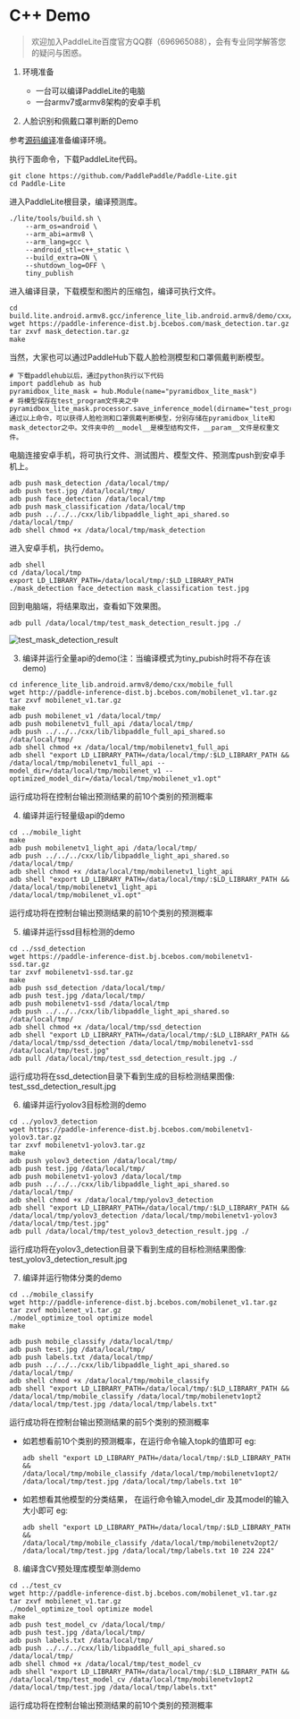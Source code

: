 # C++ Demo

> 欢迎加入PaddleLite百度官方QQ群（696965088），会有专业同学解答您的疑问与困惑。

1. 环境准备
   - 一台可以编译PaddleLite的电脑
   - 一台armv7或armv8架构的安卓手机

2. 人脸识别和佩戴口罩判断的Demo

参考[源码编译](https://paddlepaddle.github.io/Paddle-Lite/v2.2.0/source_compile/)准备编译环境。

执行下面命令，下载PaddleLite代码。
```shell
git clone https://github.com/PaddlePaddle/Paddle-Lite.git
cd Paddle-Lite
```

进入PaddleLite根目录，编译预测库。
```shell
./lite/tools/build.sh \
    --arm_os=android \
    --arm_abi=armv8 \
    --arm_lang=gcc \
    --android_stl=c++_static \
    --build_extra=ON \
    --shutdown_log=OFF \
    tiny_publish
```

进入编译目录，下载模型和图片的压缩包，编译可执行文件。
```shell
cd build.lite.android.armv8.gcc/inference_lite_lib.android.armv8/demo/cxx/mask_detection
wget https://paddle-inference-dist.bj.bcebos.com/mask_detection.tar.gz
tar zxvf mask_detection.tar.gz
make
```

当然，大家也可以通过PaddleHub下载人脸检测模型和口罩佩戴判断模型。
```
# 下载paddlehub以后，通过python执行以下代码
import paddlehub as hub
pyramidbox_lite_mask = hub.Module(name="pyramidbox_lite_mask")
# 将模型保存在test_program文件夹之中
pyramidbox_lite_mask.processor.save_inference_model(dirname="test_program") 
通过以上命令，可以获得人脸检测和口罩佩戴判断模型，分别存储在pyramidbox_lite和mask_detector之中。文件夹中的__model__是模型结构文件，__param__文件是权重文件。
```

电脑连接安卓手机，将可执行文件、测试图片、模型文件、预测库push到安卓手机上。
```
adb push mask_detection /data/local/tmp/
adb push test.jpg /data/local/tmp/
adb push face_detection /data/local/tmp
adb push mask_classification /data/local/tmp
adb push ../../../cxx/lib/libpaddle_light_api_shared.so /data/local/tmp/
adb shell chmod +x /data/local/tmp/mask_detection
```

进入安卓手机，执行demo。
```
adb shell
cd /data/local/tmp
export LD_LIBRARY_PATH=/data/local/tmp/:$LD_LIBRARY_PATH 
./mask_detection face_detection mask_classification test.jpg
```

回到电脑端，将结果取出，查看如下效果图。
```
adb pull /data/local/tmp/test_mask_detection_result.jpg ./
```

![test_mask_detection_result](https://user-images.githubusercontent.com/7383104/74279176-6200cd00-4d55-11ea-9fc0-83cfc2b3b37d.jpg)

3. 编译并运行全量api的demo(注：当编译模式为tiny_pubish时将不存在该demo)
```shell
cd inference_lite_lib.android.armv8/demo/cxx/mobile_full
wget http://paddle-inference-dist.bj.bcebos.com/mobilenet_v1.tar.gz
tar zxvf mobilenet_v1.tar.gz
make
adb push mobilenet_v1 /data/local/tmp/
adb push mobilenetv1_full_api /data/local/tmp/
adb push ../../../cxx/lib/libpaddle_full_api_shared.so /data/local/tmp/
adb shell chmod +x /data/local/tmp/mobilenetv1_full_api
adb shell "export LD_LIBRARY_PATH=/data/local/tmp/:$LD_LIBRARY_PATH && 
/data/local/tmp/mobilenetv1_full_api --model_dir=/data/local/tmp/mobilenet_v1 --optimized_model_dir=/data/local/tmp/mobilenet_v1.opt"
```
运行成功将在控制台输出预测结果的前10个类别的预测概率

4. 编译并运行轻量级api的demo
```shell
cd ../mobile_light
make
adb push mobilenetv1_light_api /data/local/tmp/
adb push ../../../cxx/lib/libpaddle_light_api_shared.so /data/local/tmp/
adb shell chmod +x /data/local/tmp/mobilenetv1_light_api
adb shell "export LD_LIBRARY_PATH=/data/local/tmp/:$LD_LIBRARY_PATH && 
/data/local/tmp/mobilenetv1_light_api /data/local/tmp/mobilenet_v1.opt"
```
运行成功将在控制台输出预测结果的前10个类别的预测概率

5. 编译并运行ssd目标检测的demo
```shell
cd ../ssd_detection
wget https://paddle-inference-dist.bj.bcebos.com/mobilenetv1-ssd.tar.gz
tar zxvf mobilenetv1-ssd.tar.gz
make
adb push ssd_detection /data/local/tmp/
adb push test.jpg /data/local/tmp/
adb push mobilenetv1-ssd /data/local/tmp
adb push ../../../cxx/lib/libpaddle_light_api_shared.so /data/local/tmp/
adb shell chmod +x /data/local/tmp/ssd_detection
adb shell "export LD_LIBRARY_PATH=/data/local/tmp/:$LD_LIBRARY_PATH && 
/data/local/tmp/ssd_detection /data/local/tmp/mobilenetv1-ssd /data/local/tmp/test.jpg"
adb pull /data/local/tmp/test_ssd_detection_result.jpg ./
```
运行成功将在ssd_detection目录下看到生成的目标检测结果图像: test_ssd_detection_result.jpg

6. 编译并运行yolov3目标检测的demo
```shell
cd ../yolov3_detection
wget https://paddle-inference-dist.bj.bcebos.com/mobilenetv1-yolov3.tar.gz
tar zxvf mobilenetv1-yolov3.tar.gz
make
adb push yolov3_detection /data/local/tmp/
adb push test.jpg /data/local/tmp/
adb push mobilenetv1-yolov3 /data/local/tmp
adb push ../../../cxx/lib/libpaddle_light_api_shared.so /data/local/tmp/
adb shell chmod +x /data/local/tmp/yolov3_detection
adb shell "export LD_LIBRARY_PATH=/data/local/tmp/:$LD_LIBRARY_PATH && 
/data/local/tmp/yolov3_detection /data/local/tmp/mobilenetv1-yolov3 /data/local/tmp/test.jpg"
adb pull /data/local/tmp/test_yolov3_detection_result.jpg ./
```
运行成功将在yolov3_detection目录下看到生成的目标检测结果图像: test_yolov3_detection_result.jpg

7. 编译并运行物体分类的demo
```shell
cd ../mobile_classify
wget http://paddle-inference-dist.bj.bcebos.com/mobilenet_v1.tar.gz
tar zxvf mobilenet_v1.tar.gz
./model_optimize_tool optimize model
make

adb push mobile_classify /data/local/tmp/
adb push test.jpg /data/local/tmp/
adb push labels.txt /data/local/tmp/
adb push ../../../cxx/lib/libpaddle_light_api_shared.so /data/local/tmp/
adb shell chmod +x /data/local/tmp/mobile_classify
adb shell "export LD_LIBRARY_PATH=/data/local/tmp/:$LD_LIBRARY_PATH && 
/data/local/tmp/mobile_classify /data/local/tmp/mobilenetv1opt2 /data/local/tmp/test.jpg /data/local/tmp/labels.txt"
```
运行成功将在控制台输出预测结果的前5个类别的预测概率
- 如若想看前10个类别的预测概率，在运行命令输入topk的值即可
    eg:
    ```shell
    adb shell "export LD_LIBRARY_PATH=/data/local/tmp/:$LD_LIBRARY_PATH && 
    /data/local/tmp/mobile_classify /data/local/tmp/mobilenetv1opt2/ /data/local/tmp/test.jpg /data/local/tmp/labels.txt 10"
    ```
- 如若想看其他模型的分类结果， 在运行命令输入model_dir 及其model的输入大小即可
    eg:
    ```shell
    adb shell "export LD_LIBRARY_PATH=/data/local/tmp/:$LD_LIBRARY_PATH && 
    /data/local/tmp/mobile_classify /data/local/tmp/mobilenetv2opt2/ /data/local/tmp/test.jpg /data/local/tmp/labels.txt 10 224 224"
    ```
    
8. 编译含CV预处理库模型单测demo 
```shell
cd ../test_cv
wget http://paddle-inference-dist.bj.bcebos.com/mobilenet_v1.tar.gz
tar zxvf mobilenet_v1.tar.gz
./model_optimize_tool optimize model
make
adb push test_model_cv /data/local/tmp/
adb push test.jpg /data/local/tmp/
adb push labels.txt /data/local/tmp/
adb push ../../../cxx/lib/libpaddle_full_api_shared.so /data/local/tmp/
adb shell chmod +x /data/local/tmp/test_model_cv
adb shell "export LD_LIBRARY_PATH=/data/local/tmp/:$LD_LIBRARY_PATH && 
/data/local/tmp/test_model_cv /data/local/tmp/mobilenetv1opt2 /data/local/tmp/test.jpg /data/local/tmp/labels.txt"
```
运行成功将在控制台输出预测结果的前10个类别的预测概率

